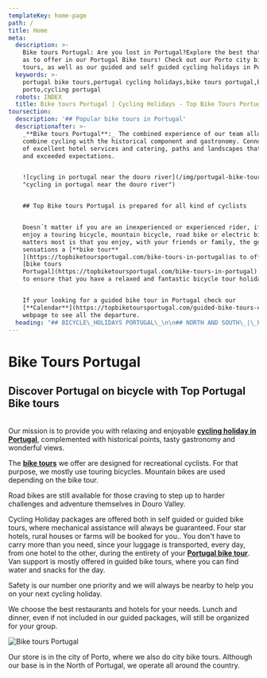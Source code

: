 ```yaml
---
templateKey: home-page
path: /
title: Home
meta:
  description: >-
    Bike tours Portugal: Are you lost in Portugal?Explore the best that Portugal
    as to offer in our Portugal Bike tours! Check out our Porto city bicycle
    tours, as well as our guided and self guided cycling holidays in Portugal.
  keywords: >-
    portugal bike tours,portugal cycling holidays,bike tours portugal,bike tours
    porto,cycling portugal
  robots: INDEX
  title: Bike tours Portugal | Cycling Holidays - Top Bike Tours Portugal
toursection:
  description: '## Popular bike tours in Portugal'
  descriptionafter: >-
    _**Bike tours Portugal**:_ The combined experience of our team allows us to
    combine cycling with the historical component and gastronomy. Connoisseurs
    of excellent hotel services and catering, paths and landscapes that surprise
    and exceeded expectations.


    ![cycling in portugal near the douro river](/img/portugal-bike-tour-2-.jpg
    "cycling in portugal near the douro river")


    ## Top Bike tours Portugal is prepared for all kind of cyclists


    Doesn´t matter if you are an inexperienced or experienced rider, if you
    enjoy a touring bicycle, mountain bicycle, road bike or electric bike. What
    matters most is that you enjoy, with your friends or family, the good
    sensations a [**bike tour**
    ](https://topbiketoursportugal.com/bike-tours-in-portugal)as to offer. Top
    [bike tours
    Portugal](https://topbiketoursportugal.com/bike-tours-in-portugal) is here
    to ensure that you have a relaxed and fantastic bicycle tour holiday. 


    If your looking for a guided bike tour in Portugal check our
    [**Calendar**](https://topbiketoursportugal.com/guided-bike-tours-calendar-portugal)
    webpage to see all the departure.
  heading: "## BICYCLE\_HOLIDAYS PORTUGAL\_\n\n## NORTH AND SOUTH\_|\_PORTUGAL BIKE TOURS"
---
```

# Bike Tours Portugal

## Discover Portugal on bicycle with Top Portugal Bike tours

\
Our mission is to provide you with relaxing and enjoyable [**cycling holiday in Portugal**](https://topbiketoursportugal.com/bike-tours-in-portugal), complemented with historical points, tasty gastronomy and wonderful views.

The [**bike tours**](https://topbiketoursportugal.com/bike-tours-in-portugal) we offer are designed for recreational cyclists. For that purpose, we mostly use touring bicycles. Mountain bikes are used depending on the bike tour.

Road bikes are still available for those craving to step up to harder challenges and adventure themselves in Douro Valley.

Cycling Holiday packages are offered both in self guided or guided bike tours, where mechanical assistance will always be guaranteed. Four star hotels, rural houses or farms will be booked for you.. You don't have to carry more than you need, since your luggage is transported, every day, from one hotel to the other, during the entirety of your [**Portugal bike tour**](https://topbiketoursportugal.com/bike-tours-in-portugal). Van support is mostly offered in guided bike tours, where you can find water and snacks for the day.

Safety is our number one priority and we will always be nearby to help you on your next cycling holiday.

We choose the best restaurants and hotels for your needs. Lunch and dinner, even if not included in our guided packages, will still be organized for your group.

![Bike tours Portugal](/img/bike-tours-in-portugal.jpg "Bike tours Portugal")

Our store is in the city of Porto, where we also do city bike tours. Although our base is in the North of Portugal, we operate all around the country.
